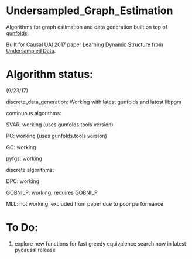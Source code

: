 # Undersampled_Graph_Estimation

Algorithms for graph estimation and data generation built on top of [gunfolds](https://gitlab.com/undersampling/gunfolds).

Built for Causal UAI 2017 paper [Learning Dynamic Structure from Undersampled Data](https://www.cs.purdue.edu/homes/eb/causal-uai17/papers/7.pdf).

# Algorithm status:

(9/23/17)

discrete_data_generation:
Working with latest gunfolds and latest libpgm

continuous algorithms:

SVAR: working (uses gunfolds.tools version)

PC: working (uses gunfolds.tools version)

GC: working

pyfgs: working

discrete algorithms:

DPC: working

GOBNILP: working, requires [GOBNILP](https://www.cs.york.ac.uk/aig/sw/gobnilp/)

MLL: not working, excluded from paper due to poor performance

# To Do:
  1. explore new functions for fast greedy equivalence search now in latest pycausal release
